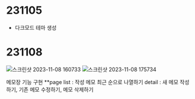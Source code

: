 # 231105
- 다크모드 테마 생성

# 231108
![스크린샷 2023-11-08 160733](https://github.com/yyeojung/react_memo/assets/144653702/5acc55d0-cd7c-4726-96d7-7ad321b28a05)
![스크린샷 2023-11-08 175734](https://github.com/yyeojung/react_memo/assets/144653702/47951cdc-ed43-458d-848a-491d8b6b7215)

메모장 기능 구현
**page
list : 작성 메모 최근 순으로 나열하기
detail : 새 메모 작성하기, 기존 메모 수정하기, 메모 삭제하기
